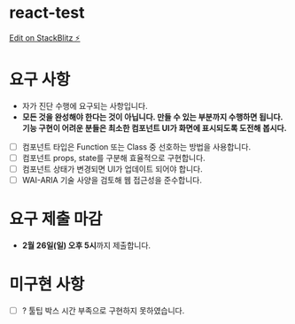 # react-test

[Edit on StackBlitz ⚡️](https://stackblitz.com/edit/react-y4ddcm)

# 요구 사항

- 자가 진단 수행에 요구되는 사항입니다.
- **모든 것을 완성해야 한다는 것이 아닙니다. 만들 수 있는 부분까지 수행하면 됩니다. 기능 구현이 어려운 분들은 최소한 컴포넌트 UI가 화면에 표시되도록 도전해 봅시다.**

- [ ] 컴포넌트 타입은 Function 또는 Class 중 선호하는 방법을 사용합니다.
- [ ] 컴포넌트 props, state를 구분해 효율적으로 구현합니다.
- [ ] 컴포넌트 상태가 변경되면 UI가 업데이트 되어야 합니다.
- [ ] WAI-ARIA 기술 사양을 검토해 웹 접근성을 준수합니다.

# 요구 제출 마감

- **2월 26일(일) 오후 5시**까지 제출합니다.

# 미구현 사항

- [ ] ? 툴팁 박스 시간 부족으로 구현하지 못하였습니다.
